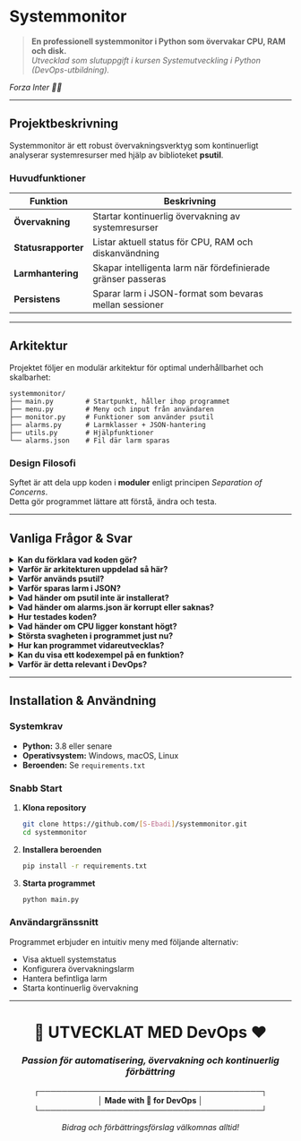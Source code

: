 
# Systemmonitor

> **En professionell systemmonitor i Python som övervakar CPU, RAM och disk.**  
> *Utvecklad som slutuppgift i kursen Systemutveckling i Python (DevOps-utbildning).*

*Forza Inter 🖤💙*

</div>

---

## Projektbeskrivning

Systemmonitor är ett robust övervakningsverktyg som kontinuerligt analyserar systemresurser med hjälp av biblioteket **psutil**.

### Huvudfunktioner

| Funktion | Beskrivning |
|----------|-------------|
| **Övervakning** | Startar kontinuerlig övervakning av systemresurser |
| **Statusrapporter** | Listar aktuell status för CPU, RAM och diskanvändning |
| **Larmhantering** | Skapar intelligenta larm när fördefinierade gränser passeras |
| **Persistens** | Sparar larm i JSON-format som bevaras mellan sessioner |

---

## Arkitektur

Projektet följer en modulär arkitektur för optimal underhållbarhet och skalbarhet:

```
systemmonitor/
├── main.py        # Startpunkt, håller ihop programmet
├── menu.py        # Meny och input från användaren  
├── monitor.py     # Funktioner som använder psutil
├── alarms.py      # Larmklasser + JSON-hantering
├── utils.py       # Hjälpfunktioner
└── alarms.json    # Fil där larm sparas
```

### Design Filosofi

Syftet är att dela upp koden i **moduler** enligt principen *Separation of Concerns*.  
Detta gör programmet lättare att förstå, ändra och testa.

---

## Vanliga Frågor & Svar

<details>
<summary><strong>Kan du förklara vad koden gör?</strong></summary>

Den övervakar systemresurser. Programmet mäter CPU, RAM och disk, visar status i konsolen och sparar larm i en JSON-fil när gränser passeras.

</details>

<details>
<summary><strong>Varför är arkitekturen uppdelad så här?</strong></summary>

För att separera ansvar. Meny för input, monitor för mätning, alarms för logik, utils för stöd.  
**Typiskt DevOps-tänk: Separation of concerns.**

</details>

<details>
<summary><strong>Varför används psutil?</strong></summary>

För att enkelt hämta systemdata i Python:

```python
import psutil
print(psutil.cpu_percent())
```

</details>

<details>
<summary><strong>Varför sparas larm i JSON?</strong></summary>

För att de ska finnas kvar mellan körningar. JSON är både lättläst för människor och enkelt att hantera i Python:

```python
import json
with open("alarms.json", "w") as f:
    json.dump({"cpu": "80%"}, f)
```

</details>
<details>
<summary><strong>Vad händer om psutil inte är installerat?</strong></summary>

Programmet kraschar vid import. **Lösning:** Definiera beroenden i `requirements.txt`.

</details>

<details>
<summary><strong>Vad händer om alarms.json är korrupt eller saknas?</strong></summary>

Då får man fel vid load. En lösning är att skapa en ny tom fil automatiskt.

</details>

<details>
<summary><strong>Hur testades koden?</strong></summary>

Genom systematiska manuella tester i terminalen:

- ✓ Startade övervakning
- ✓ Triggade larm  
- ✓ Kollade att JSON uppdaterades

</details>

<details>
<summary><strong>Vad händer om CPU ligger konstant högt?</strong></summary>

Då triggas flera larm. I en vidareutveckling kan man sätta rate limiting (t.ex. ett larm per minut).

</details>

<details>
<summary><strong>Största svagheten i programmet just nu?</strong></summary>

Att den inte loggar historisk data. Den visar bara nuvarande status.

</details>

<details>
<summary><strong>Hur kan programmet vidareutvecklas?</strong></summary>

### Framtida Utvecklingsmöjligheter

- 📊 **Historikloggning** - Lagra data i fil/databas
- 🌐 **Web Dashboard** - Bygga gränssnitt med Flask
- 📱 **Notifieringar** - Koppla larm till Slack/Teams  
- 🐳 **Containerisering** - Dockerisera och skicka metrik till Prometheus/Grafana

</details>

<details>
<summary><strong>Kan du visa ett kodexempel på en funktion?</strong></summary>

Ja, här är en funktion från `monitor.py`:

```python
import psutil

def read_memory():
    return psutil.virtual_memory()

print(read_memory())
```

</details>

<details>
<summary><strong>Varför är detta relevant i DevOps?</strong></summary>

För att **övervakning är en kärnuppgift i DevOps**.  
Den här uppgiften är en förenklad övning som tränar på just grunden: mäta resurser, hantera larm och strukturera kod modulärt.

</details>

---

## Installation & Användning

### Systemkrav
- **Python:** 3.8 eller senare
- **Operativsystem:** Windows, macOS, Linux
- **Beroenden:** Se `requirements.txt`

### Snabb Start

1. **Klona repository**
   ```bash
   git clone https://github.com/[S-Ebadi]/systemmonitor.git
   cd systemmonitor
   ```

2. **Installera beroenden**
   ```bash
   pip install -r requirements.txt
   ```

3. **Starta programmet**
   ```bash
   python main.py
   ```

### Användargränssnitt
Programmet erbjuder en intuitiv meny med följande alternativ:
- Visa aktuell systemstatus
- Konfigurera övervakningslarm  
- Hantera befintliga larm
- Starta kontinuerlig övervakning

---

<div align="center">

# 🚀 **UTVECKLAT MED DevOps** ❤️ 

### *Passion för automatisering, övervakning och kontinuerlig förbättring*

**┌────────────────────────────────────────┐**  
**│          Made with 💜 for DevOps       │**  
**└────────────────────────────────────────┘**

*Bidrag och förbättringsförslag välkomnas alltid!*

</div>

